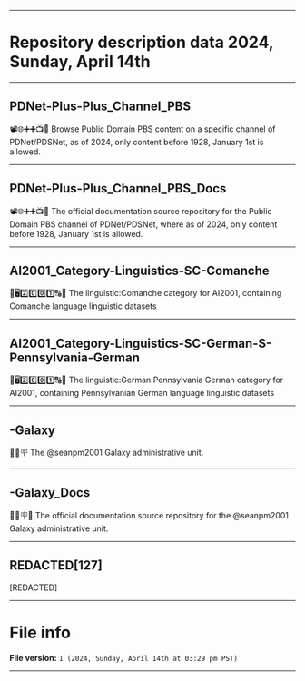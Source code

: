 
***

# Repository description data 2024, Sunday, April 14th

---

## PDNet-Plus-Plus_Channel_PBS

📽️🌐️➕️➕️📺️💾️ Browse Public Domain PBS content on a specific channel of PDNet/PDSNet, as of 2024, only content before 1928, January 1st is allowed.

---

## PDNet-Plus-Plus_Channel_PBS_Docs

📽️🌐️➕️➕️📺️💾️ The official documentation source repository for the Public Domain PBS channel of PDNet/PDSNet, where as of 2024, only content before 1928, January 1st is allowed.

---

## AI2001_Category-Linguistics-SC-Comanche

🧠️🖥️2️⃣️0️⃣️0️⃣️1️⃣️🔠️🔢️ The linguistic:Comanche category for AI2001, containing Comanche language linguistic datasets

---

## AI2001_Category-Linguistics-SC-German-S-Pennsylvania-German

🧠️🖥️2️⃣️0️⃣️0️⃣️1️⃣️🔠️🔢️ The linguistic:German:Pennsylvania German category for AI2001, containing Pennsylvanian German language linguistic datasets

---

## -Galaxy

🌠️🌌️🪧️ The @seanpm2001 Galaxy administrative unit.

---

## -Galaxy_Docs

🌠️🌌️🪧️📖️ The official documentation source repository for the @seanpm2001 Galaxy administrative unit.

---

## REDACTED[127]

[REDACTED]

***

# File info

**File version:** `1 (2024, Sunday, April 14th at 03:29 pm PST)`

***

